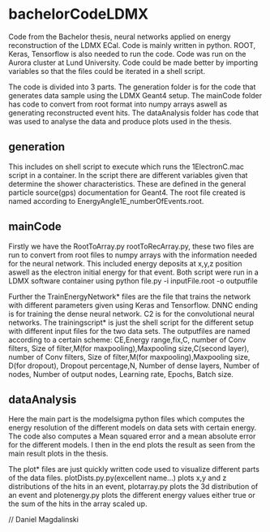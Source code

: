 # bachelorCodeLDMX
Code from the Bachelor thesis, neural networks applied on energy reconstruction of the LDMX ECal.
Code is mainly written in python. ROOT, Keras, Tensorflow is also needed to run the code. Code was run on the Aurora cluster at Lund University.
Code could be made better by importing variables so that the files could be iterated in a shell script.

The code is divided into 3 parts. The generation folder is for the code that generates data sample using the LDMX Geant4 setup. 
The mainCode folder has code to convert from root format into numpy arrays aswell as generating reconstructed event hits.
The dataAnalysis folder has code that was used to analyse the data and produce plots used in the thesis.
## generation

This includes on shell script to execute which runs the 1ElectronC.mac script in a container. In the script there are different variables given that determine the shower characteristics. These are defined in the general particle source(gps) documentation for Geant4.
The root file created is named according to EnergyAngle1E_numberOfEvents.root. 
## mainCode
Firstly we have the RootToArray.py rootToRecArray.py, these two files are run to convert from root files to numpy arrays with the information needed for the neural network.
This included energy deposits at x,y,z position aswell as the electron initial energy for that event.
Both script were run in a LDMX software container using python file.py -i inputFile.root -o outputfile

Further the TrainEnergyNetwork* files are the file that trains the network with different parameters given using Keras and Tensorflow.
DNNC ending is for training the dense neural network. C2 is for the convolutional neural networks.
The trainingscript* is just the shell script for the different setup with different input files for the two data sets.
The outputfiles are named according to a certain scheme: CE,Energy range,fix,C, number of Conv filters, Size of filter,M(for maxpooling),Maxpooling size,C(second layer), number of Conv filters, Size of filter,M(for maxpooling),Maxpooling size, D(for dropout), Dropout percentage,N, Number of dense layers, Number of nodes, Number of output nodes, Learning rate, Epochs, Batch size.

## dataAnalysis

Here the main part is the modelsigma python files which computes the energy resolution of the different models on data sets with certain energy. The code also computes a Mean squared error and a mean absolute error for the different models. I then in the end plots the result as seen from the main result plots in the thesis.

The plot* files are just quickly written code used to visualize different parts of the data files. plotDists.py.py(excellent name...) plots x,y and z distributions of the hits in an event, plotarray.py plots the 3d distribution of an event and plotenergy.py plots the different energy values either true or the sum of the hits in the array scaled up.


// Daniel Magdalinski

